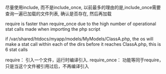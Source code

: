 尽量使用include, 而不是include_once, 以前最多的理由的是,include_once需要查询一遍已加载的文件列表, 确认是否存在, 然后再加载

 require is faster than require_once  due to the high number of operational
 stat calls made when importing the php script

 if  /var/shared/htdocs/myapp/models/MyModels/ClassA.php, the os will make a
 stat call within each of the dirs before it reaches ClassA.php, this is 6
 stat calls

 require： 引入一个文件，运行时编译引入.
 require_once： 功能等同于require，只是当这个文件被引用过后，不再编译引入

